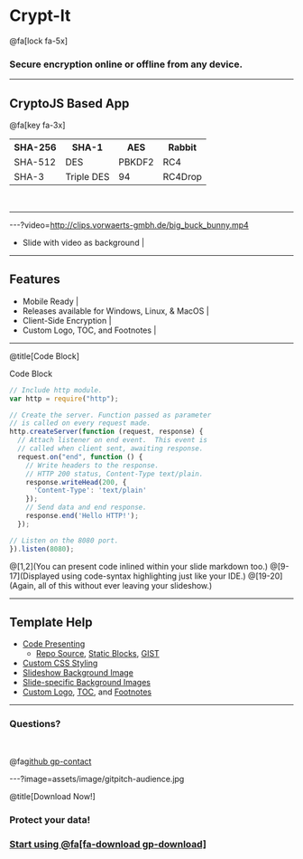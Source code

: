 # Crypt-It
@fa[lock fa-5x]
### Secure encryption online or offline from any device.

---

## CryptoJS Based App
@fa[key fa-3x]

<table>
  <tr>
    <th>SHA-256</th>
    <th>SHA-1</th> 
    <th>AES</th>
    <th>Rabbit</th>
  </tr>
  <tr>
    <td>SHA-512</td>
    <td>DES</td>
    <td>PBKDF2</td>
    <td>RC4</td>
  </tr>
  <tr class="fragment">
    <td>SHA-3</td>
    <td>Triple DES</td>
    <td>94</td>
    <td>RC4Drop</td>
  </tr>
</table>
<br>

---

---?video=http://clips.vorwaerts-gmbh.de/big_buck_bunny.mp4
- Slide with video as background |
---

## Features

- Mobile Ready |
- Releases available for Windows, Linux, & MacOS |
- Client-Side Encryption |
- Custom Logo, TOC, and Footnotes |

---

@title[Code Block]

<p><span class="slide-title">Code Block</span></p>

```javascript
// Include http module.
var http = require("http");

// Create the server. Function passed as parameter
// is called on every request made.
http.createServer(function (request, response) {
  // Attach listener on end event.  This event is
  // called when client sent, awaiting response.
  request.on("end", function () {
    // Write headers to the response.
    // HTTP 200 status, Content-Type text/plain.
    response.writeHead(200, {
      'Content-Type': 'text/plain'
    });
    // Send data and end response.
    response.end('Hello HTTP!');
  });

// Listen on the 8080 port.
}).listen(8080);
```

@[1,2](You can present code inlined within your slide markdown too.)
@[9-17](Displayed using code-syntax highlighting just like your IDE.)
@[19-20](Again, all of this without ever leaving your slideshow.)

---

## Template Help

- [Code Presenting](https://github.com/gitpitch/gitpitch/wiki/Code-Presenting)
  + [Repo Source](https://github.com/gitpitch/gitpitch/wiki/Code-Delimiter-Slides), [Static Blocks](https://github.com/gitpitch/gitpitch/wiki/Code-Slides), [GIST](https://github.com/gitpitch/gitpitch/wiki/GIST-Slides) 
- [Custom CSS Styling](https://github.com/gitpitch/gitpitch/wiki/Slideshow-Custom-CSS)
- [Slideshow Background Image](https://github.com/gitpitch/gitpitch/wiki/Background-Setting)
- [Slide-specific Background Images](https://github.com/gitpitch/gitpitch/wiki/Image-Slides#background)
- [Custom Logo](https://github.com/gitpitch/gitpitch/wiki/Logo-Setting), [TOC](https://github.com/gitpitch/gitpitch/wiki/Table-of-Contents), and [Footnotes](https://github.com/gitpitch/gitpitch/wiki/Footnote-Setting)

---

### Questions?

<br>

@fa[github gp-contact](cryptit)

---?image=assets/image/gitpitch-audience.jpg

@title[Download Now!]

### <span class="white">Protect your data!</span>
### [Start using @fa[fa-download gp-download]](https://gitpitch.com/template/download/aqua)

